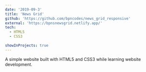```yaml
---
date: '2019-09-3'
title: 'News Grid'
github: 'https://github.com/bpncodes/news_grid_responsive'
external: 'https://bpnsnewsgrid.netlify.app/'
tech:
  - HTML5
  - CSS3
  
showInProjects: true
---
```


A simple website built with HTML5 and CSS3 while learning website development.
